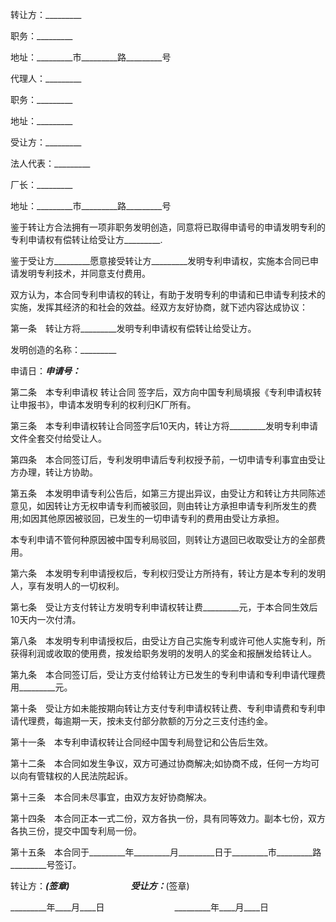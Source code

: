 
 


转让方：_________


职务：_________


地址：_________市_________路_________号


代理人：_________


职务：_________


地址：_________


受让方：_________


法人代表：_________


厂长：_________


地址：_________市_________路_________号


鉴于转让方合法拥有一项非职务发明创造，同意将已取得申请号的申请发明专利的专利申请权有偿转让给受让方_________.


鉴于受让方_________愿意接受转让方_________发明专利申请权，实施本合同已申请发明专利技术，并同意支付费用。


双方认为，本合同专利申请权的转让，有助于发明专利的申请和已申请专利技术的实施，发挥其经济的和社会的效益。经双方友好协商，就下述内容达成协议：


第一条　转让方将_________发明专利申请权有偿转让给受让方。


发明创造的名称：_________


申请日：_________申请号：_________


第二条　本专利申请权
转让合同
签字后，双方向中国专利局填报《专利申请权转让申报书》，申请本发明专利的权利归K厂所有。


第三条　本专利申请权转让合同签字后10天内，转让方将_________发明专利申请文件全套交付给受让人。


第四条　本合同签订后，专利发明申请后专利权授予前，一切申请专利事宜由受让方办理，转让方协助。


第五条　本发明申请专利公告后，如第三方提出异议，由受让方和转让方共同陈述意见，如因转让方无权申请专利而被驳回，则由转让方承担申请专利所发生的费用;如因其他原因被驳回，已发生的一切申请专利的费用由受让方承担。


本专利申请不管何种原因被中国专利局驳回，则转让方退回已收取受让方的全部费用。


第六条　本发明专利申请授权后，专利权归受让方所持有，转让方是本专利的发明人，享有发明人的一切权利。


第七条　受让方支付转让方发明专利申请权转让费_________元，于本合同生效后10天内一次付清。


第八条　本发明专利申请授权后，由受让方自己实施专利或许可他人实施专利，所获得利润或收取的使用费，按发给职务发明的发明人的奖金和报酬发给转让人。


第九条　本合同签订后，受让方支付给转让方已发生的专利申请和专利申请代理费用_________元。


第十条　受让方如未能按期向转让方支付专利申请权转让费、专利申请费和专利申请代理费，每逾期一天，按未支付部分款额的万分之三支付违约金。


第十一条　本专利申请权转让合同经中国专利局登记和公告后生效。


第十二条　本合同如发生争议，双方可通过协商解决;如协商不成，任何一方均可以向有管辖权的人民法院起诉。


第十三条　本合同未尽事宜，由双方友好协商解决。


第十四条　本合同正本一式二份，双方各执一份，具有同等效力。副本七份，双方各执三份，提交中国专利局一份。


第十五条　本合同于_________年_________月_________日于_________市_________路_________号签订。


转让方：_________(签章)　　　　　　　受让方：_________(签章)


_________年____月____日　　　　　　　　_________年____月____日
 


 

 
 
 
 
 
  


  
 

  


  


  
 
 
 
 

